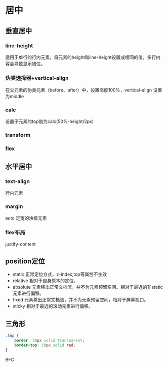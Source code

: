 # 居中

## 垂直居中

### line-height

适用于单行的行内元素，将元素的height和line-height设置成相同的值，多行内容会导致显示错位。

### 伪类选择器+vertical-align

在父元素的伪类元素（before、after）中，设置高度100%，vertical-align 设置为middle

### calc

设置子元素的top值为calc(50%-height/2px)

### transform

### flex

## 水平居中

### text-align

行内元素

### margin

auto
定宽的块级元素

### flex布局

justify-content

## position定位

- static 正常定位方式，z-index,top等属性不生效
- relative 相对于自身原本的定位。
- absolute 元素移出正常文档流，并不为元素预留空间。相对于最近的非static元素进行偏移。
- fixed 元素移出正常文档流，并不为元素预留空间，相对于屏幕视口。
- sticky 相对于最近的滚动元素进行偏移。

## 三角形

```css
.top {
    border: 50px solid transparent;
    border-top: 50px solid red;
}
```

BFC
